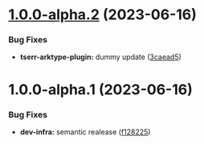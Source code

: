 # [1.0.0-alpha.2](https://github.com/typeholes/tserr/compare/tserr-arktype-plugin-v1.0.0-alpha.1...tserr-arktype-plugin-v1.0.0-alpha.2) (2023-06-16)


### Bug Fixes

* **tserr-arktype-plugin:** dummy update ([3caead5](https://github.com/typeholes/tserr/commit/3caead56564049375e10f0479601ec37b12f017e))

# 1.0.0-alpha.1 (2023-06-16)


### Bug Fixes

* **dev-infra:** semantic realease ([f128225](https://github.com/typeholes/tserr/commit/f128225d266438a2d9b340451492cc4d83a09842))
